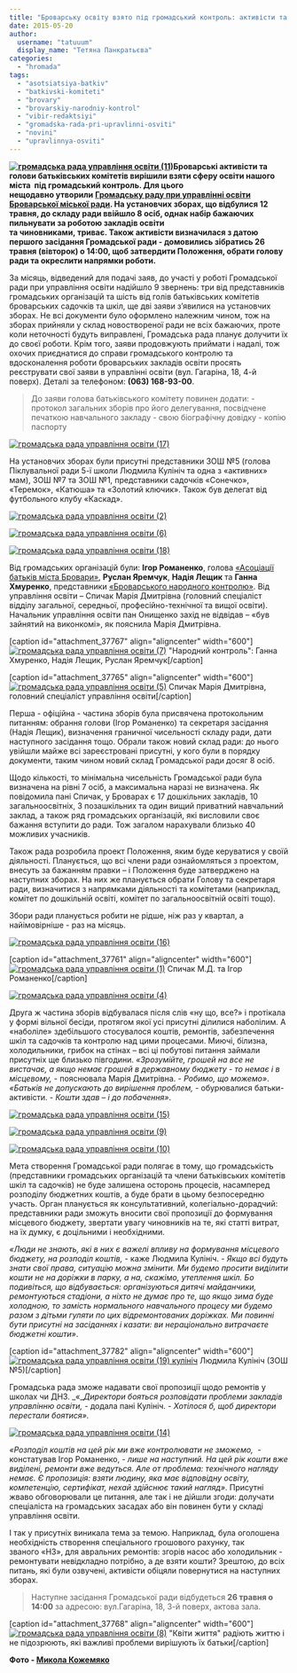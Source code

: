 ```yaml
---
title: "Броварську освіту взято під громадський контроль: активісти та батьки створили Громадську раду"
date: 2015-05-20
author: 
  username: "tatuuum"
  display_name: "Тетяна Панкратьєва"
categories: 
  - "hromada"
tags: 
  - "asotsiatsiya-batkiv"
  - "batkivski-komiteti"
  - "brovary"
  - "brovarskiy-narodniy-kontrol"
  - "vibir-redaktsiyi"
  - "gromadska-rada-pri-upravlinni-osviti"
  - "novini"
  - "upravlinnya-osviti"
---
```


**[![громадська рада управління освіти (11)](https://mpz.brovary.org/wp-content/uploads/2015/05/gromadska-rada-upravlinnya-osviti-11.jpg)](https://mpz.brovary.org/wp-content/uploads/2015/05/gromadska-rada-upravlinnya-osviti-11.jpg)Броварські активісти та голови батьківських комітетів вирішили взяти сферу освіти нашого міста  під громадський контроль. Для цього нещодавно утворили** [**Громадську раду при управлінні освіти Броварської міської ради**](https://mpz.brovary.org/pri-upravlinni-osviti-brovarskoyi-miskoyi-radi-stvoryuyut-gromadsku-radu/)**. На установчих зборах, що відбулися 12 травня, до складу ради ввійшло 8 осіб, однак набір бажаючих пильнувати за роботою закладів освіти та чиновниками, триває. Також активісти визначилася з датою першого засідання Громадської ради - домовились зібратись 26 травня (вівторок) о 14:00, щоб затвердити Положення, обрати голову ради та окреслити напрямки роботи.**

За місяць, відведений для подачі заяв, до участі у роботі Громадської ради при управління освіти надійшло 9 звернень: три від представників громадських організацій та шість від голів батьківських комітетів броварських садочків та шкіл, ще дві заяви з’явилися на установчих зборах. Не всі документи було оформлено належним чином, тож на зборах прийняли у склад новоствореної ради не всіх бажаючих, проте коли неточності будуть виправлені, Громадська рада планує долучити їх до своєї роботи. Крім того, заяви продовжують приймати і надалі, тож охочих приєднатися до справи громадського контролю та вдосконалення роботи броварських закладів освіти просять реєструвати свої заяви в управлінні освіти (вул. Гагаріна, 18, 4-й поверх). Деталі за телефоном: **(063) 168-93-00**.

> До заяви голова батьківського комітету повинен додати: - протокол загальних зборів про його делегування, посвідчене печаткою навчального закладу - свою біографічну довідку - копію паспорту

[![громадська рада управління освіти (17)](https://mpz.brovary.org/wp-content/uploads/2015/05/gromadska-rada-upravlinnya-osviti-17.jpg)](https://mpz.brovary.org/wp-content/uploads/2015/05/gromadska-rada-upravlinnya-osviti-17.jpg)

На установчих зборах були присутні представники ЗОШ №5 (голова Піклувальної ради 5-ї школи Людмила Кулініч та одна з «активних» мам), ЗОШ №7 та ЗОШ №1, представники садочків «Сонечко», «Теремок», «Катюша» та «Золотий ключик». Також був делегат від футбольного клубу «Каскад».

[![громадська рада управління освіти (2)](https://mpz.brovary.org/wp-content/uploads/2015/05/gromadska-rada-upravlinnya-osviti-2.jpg)](https://mpz.brovary.org/wp-content/uploads/2015/05/gromadska-rada-upravlinnya-osviti-2.jpg)

[![громадська рада управління освіти (6)](https://mpz.brovary.org/wp-content/uploads/2015/05/gromadska-rada-upravlinnya-osviti-6.jpg)](https://mpz.brovary.org/wp-content/uploads/2015/05/gromadska-rada-upravlinnya-osviti-6.jpg)

[![громадська рада управління освіти (18)](https://mpz.brovary.org/wp-content/uploads/2015/05/gromadska-rada-upravlinnya-osviti-18.jpg)](https://mpz.brovary.org/wp-content/uploads/2015/05/gromadska-rada-upravlinnya-osviti-18.jpg)

Від громадських організацій були: **Ігор Романенко**, голова [«Асоціації батьків міста Бровари»](https://www.facebook.com/groups/607262956074041/?fref=ts), **Руслан Яремчук**, **Надія Лещик** та **Ганна Хмуренко**, представники [«Броварського народного контролю»](http://nk.mybrovary.com/). Від управління освіти – Спичак Марія Дмитрівна (головний спеціаліст відділу загальної, середньої, професійно-технічної та вищої освіти). Начальник управління освіти пан Онищенко захід не відвідав – «був зайнятий на виконкомі», як пояснила Марія Дмитрівна.

\[caption id="attachment\_37767" align="aligncenter" width="600"\][![громадська рада управління освіти (7)](https://mpz.brovary.org/wp-content/uploads/2015/05/gromadska-rada-upravlinnya-osviti-7.jpg)](https://mpz.brovary.org/wp-content/uploads/2015/05/gromadska-rada-upravlinnya-osviti-7.jpg) "Народний контроль": Ганна Хмуренко, Надія Лещик, Руслан Яремчук\[/caption\]

\[caption id="attachment\_37765" align="aligncenter" width="600"\][![громадська рада управління освіти (5)](https://mpz.brovary.org/wp-content/uploads/2015/05/gromadska-rada-upravlinnya-osviti-5.jpg)](https://mpz.brovary.org/wp-content/uploads/2015/05/gromadska-rada-upravlinnya-osviti-5.jpg) Спичак Марія Дмитрівна, головний спеціаліст управління освіти\[/caption\]

Перша - офіційна - частина зборів була присвячена протокольним питанням: обрання голови (Ігор Романенко) та секретаря засідання (Надія Лещик), визначення граничної чисельності складу ради, дати наступного засідання тощо. Обрали також новий склад ради: до нього увійшли майже всі зареєстровані присутні, у кого були в порядку документи, таким чином новий склад Громадської ради досяг 8 осіб.

Щодо кількості, то мінімальна чисельність Громадської ради була визначена на рівні 7 осіб, а максимальна наразі не визначена. Як повідомила пані Спичак, у Броварах є 17 дошкільних закладів, 10 загальноосвітніх, 3 позашкільних та один вищий приватний навчальний заклад, а також ряд громадських організацій, які висловили своє бажання вступити до ради. Тож загалом нарахували близько 40 можливих учасників.

Також рада розробила проект Положення, яким буде керуватися у своїй діяльності. Планується, що всі члени ради ознайомляться з проектом, внесуть за бажанням правки – і Положення буде затверджено на наступних зборах. На них же планується обрати Голову та секретаря ради, визначитися з напрямками діяльності та комітетами (наприклад, комітет по дошкільній освіті, комітет по загальноосвітній освіті тощо).

Збори ради планується робити не рідше, ніж раз у квартал, а найімовірніше - раз на місяць.

[![громадська рада управління освіти (16)](https://mpz.brovary.org/wp-content/uploads/2015/05/gromadska-rada-upravlinnya-osviti-16.jpg)](https://mpz.brovary.org/wp-content/uploads/2015/05/gromadska-rada-upravlinnya-osviti-16.jpg)

\[caption id="attachment\_37761" align="aligncenter" width="600"\][![громадська рада управління освіти (1)](https://mpz.brovary.org/wp-content/uploads/2015/05/gromadska-rada-upravlinnya-osviti-1.jpg)](https://mpz.brovary.org/wp-content/uploads/2015/05/gromadska-rada-upravlinnya-osviti-1.jpg) Спичак М.Д. та Ігор Романенко\[/caption\]

[![громадська рада управління освіти (4)](https://mpz.brovary.org/wp-content/uploads/2015/05/gromadska-rada-upravlinnya-osviti-4.jpg)](https://mpz.brovary.org/wp-content/uploads/2015/05/gromadska-rada-upravlinnya-osviti-4.jpg)

Друга ж частина зборів відбувалася після слів «ну що, все?» і протікала у формі вільної бесіди, протягом якої усі присутні ділилися наболілим. А «наболіле» здебільшого стосувалося коштів, ремонтів, забезпечення шкіл та садочків та контролю над цими процесами. Миючі, білизна, холодильники, грибок на стінах – всі ці побутові питання займали присутніх ще близько півгодини. _«Зрозумійте, грошей на все не вистачає, а якщо немає грошей в державному бюджету - то немає і в місцевому,_ - пояснювала Марія Дмитрівна. - _Робимо, що можемо»_. _«Батьків не допускають до вирішення проблем,_ - обурювалися батьки-активісти. - _Кошти здав – і до побачення»_.

[![громадська рада управління освіти (15)](https://mpz.brovary.org/wp-content/uploads/2015/05/gromadska-rada-upravlinnya-osviti-15.jpg)](https://mpz.brovary.org/wp-content/uploads/2015/05/gromadska-rada-upravlinnya-osviti-15.jpg)

[![громадська рада управління освіти (9)](https://mpz.brovary.org/wp-content/uploads/2015/05/gromadska-rada-upravlinnya-osviti-9.jpg)](https://mpz.brovary.org/wp-content/uploads/2015/05/gromadska-rada-upravlinnya-osviti-9.jpg)

[![громадська рада управління освіти (10)](https://mpz.brovary.org/wp-content/uploads/2015/05/gromadska-rada-upravlinnya-osviti-10.jpg)](https://mpz.brovary.org/wp-content/uploads/2015/05/gromadska-rada-upravlinnya-osviti-10.jpg)

Мета створення Громадської ради полягає в тому, що громадськість (представники громадських організацій та члени батьківських комітетів шкіл та садочків) не буде залишена осторонь процесів, насамперед розподілу бюджетних коштів, а буде брати в цьому безпосередню участь. Орган планується як консультативний, колегіально-дорадчий: представники ради зможуть вносити свої пропозиції до формування місцевого бюджету, звертати увагу чиновників на те, які статті витрат, на їх думку, є доцільними і необхідними.

_«Люди не знають, які в них є важелі впливу на формування місцевого бюджету, на розподіл коштів,_ - каже Людмила Кулініч. - _Якщо всі будуть знати свої права, ситуацію можна змінити. Ми будемо просити виділити кошти не на доріжки в парку, а на, скажімо, утеплення шкіл. Бо подивіться, що відбувається: організуються дитячі майданчики, ремонтуються стадіони, а ніхто не думає про те, що якщо зима буде холодною, то замість нормального навчального процесу ми будемо разом з дітьми гуляти по цих відремонтованих доріжках._ _Ми повинні бути присутні на засіданнях і казати: ви нераціонально витрачаєте бюджетні кошти»_.

\[caption id="attachment\_37782" align="aligncenter" width="600"\][![громадська рада управління освіти (19) кулініч](https://mpz.brovary.org/wp-content/uploads/2015/05/DSC_8809.jpg)](https://mpz.brovary.org/wp-content/uploads/2015/05/DSC_8809.jpg) Людмила Кулініч (ЗОШ №5)\[/caption\]

Громадська рада зможе надавати свої пропозиції щодо ремонтів у школах чи ДНЗ. _«__Директори бояться розповідати проблеми закладів управлінню освіти, -_ додала пані Кулініч. _- Хотілося б, щоб директори перестали боятися»._

[![громадська рада управління освіти (14)](https://mpz.brovary.org/wp-content/uploads/2015/05/gromadska-rada-upravlinnya-osviti-14.jpg)](https://mpz.brovary.org/wp-content/uploads/2015/05/gromadska-rada-upravlinnya-osviti-14.jpg)

_«Розподіл коштів на цей рік ми вже контролювати не зможемо,_  - констатував Ігор Романенко, - _лише на наступний. На цей рік кошти вже виділені, ремонти вже ведуться. Але от проблема: технічного нагляду немає. Є пропозиція: взяти людину, яка має відповідну освіту, компетенцію, сертифікат, нехай здійснює такий нагляд»_. Присутні жваво обговорювали це питання, але так і не дійшли згоди: долучати спеціаліста на громадських засадах або він повинен бути у складі управління освіти.

І так у присутніх виникала тема за темою. Наприклад, була оголошена необхідність створення спеціального грошового рахунку, так званого «НЗ», для авральних ремонтів: згорів насос або холодильник - ремонтувати невідкладно потрібно, а де взяти кошти? Зрештою, до всіх питань, які були озвучені, активісти обіцяли повернутися на наступних зборах.

> Наступне засідання Громадської ради відбудеться **26 травня о 14:00** за адресою: вул.Гагаріна, 18, 3-й поверх, актова зала.

\[caption id="attachment\_37768" align="aligncenter" width="600"\][![громадська рада управління освіти (8)](https://mpz.brovary.org/wp-content/uploads/2015/05/gromadska-rada-upravlinnya-osviti-8.jpg)](https://mpz.brovary.org/wp-content/uploads/2015/05/gromadska-rada-upravlinnya-osviti-8.jpg) "Квіти життя" радіють життю і не підозрюють, які важливі проблеми вирішують їх батьки\[/caption\]

**Фото - [Микола Кожемяко](http://fotokray.com.ua/)**
